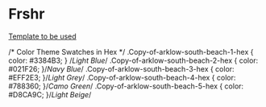 # Frshr

[Template to be used](https://html5up.net/spectral)


/* Color Theme Swatches in Hex */
.Copy-of-arklow-south-beach-1-hex { color: #3384B3; } /*Light Blue*/
.Copy-of-arklow-south-beach-2-hex { color: #021F26; }/*Navy Blue*/
.Copy-of-arklow-south-beach-3-hex { color: #EFF2E3; }/*Light Grey*/
.Copy-of-arklow-south-beach-4-hex { color: #788360; }/*Camo Green*/
.Copy-of-arklow-south-beach-5-hex { color: #D8CA9C; }/*Light Beige*/
